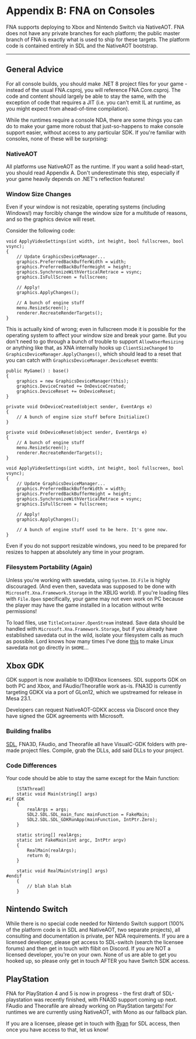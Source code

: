 # Appendix B: FNA on Consoles

FNA supports deploying to Xbox and Nintendo Switch via NativeAOT. FNA does not have any private branches for each platform; the public master branch of FNA is exactly what is used to ship for these targets. The platform code is contained entirely in SDL and the NativeAOT bootstrap.

***

## General Advice

For all console builds, you should make .NET 8 project files for your game - instead of the usual FNA.csproj, you will reference FNA.Core.csproj. The code and content should largely be able to stay the same, with the exception of code that requires a JIT (i.e. you can't emit IL at runtime, as you might expect from ahead-of-time compilation).

While the runtimes require a console NDA, there are some things you can do to make your game more robust that just-so-happens to make console support easier, without access to any particular SDK. If you're familiar with consoles, none of these will be surprising:

### NativeAOT

All platforms use NativeAOT as the runtime. If you want a solid head-start, you should read Appendix A. Don't underestimate this step, especially if your game heavily depends on .NET's reflection features!

### Window Size Changes
Even if your window is not resizable, operating systems (including Windows!) may forcibly change the window size for a multitude of reasons, and so the graphics device will reset.

Consider the following code:

```
void ApplyVideoSettings(int width, int height, bool fullscreen, bool vsync);
{
    // Update GraphicsDeviceManager...
    graphics.PreferredBackBufferWidth = width;
    graphics.PreferredBackBufferHeight = height;
    graphics.SynchronizeWithVerticalRetrace = vsync;
    graphics.IsFullScreen = fullscreen;

    // Apply!
    graphics.ApplyChanges();

    // A bunch of engine stuff
    menu.ResizeScreen();
    renderer.RecreateRenderTargets();
}
```

This is actually kind of wrong; even in fullscreen mode it is possible for the operating system to affect your window size and break your game. But you don't need to go through a bunch of trouble to support `AllowUserResizing` or anything like that, as XNA internally hooks up `ClientSizeChanged` to `GraphicsDeviceManager.ApplyChanges()`, which should lead to a reset that you can catch with `GraphicsDeviceManager.DeviceReset` events:

```
public MyGame() : base()
{
    graphics = new GraphicsDeviceManager(this);
    graphics.DeviceCreated += OnDeviceCreated;
    graphics.DeviceReset += OnDeviceReset;
}

private void OnDeviceCreated(object sender, EventArgs e)
{
    // A bunch of engine size stuff before Initialize()
}

private void OnDeviceReset(object sender, EventArgs e)
{
    // A bunch of engine stuff
    menu.ResizeScreen();
    renderer.RecreateRenderTargets();
}

void ApplyVideoSettings(int width, int height, bool fullscreen, bool vsync);
{
    // Update GraphicsDeviceManager...
    graphics.PreferredBackBufferWidth = width;
    graphics.PreferredBackBufferHeight = height;
    graphics.SynchronizeWithVerticalRetrace = vsync;
    graphics.IsFullScreen = fullscreen;

    // Apply!
    graphics.ApplyChanges();

    // A bunch of engine stuff used to be here. It's gone now.
}
```

Even if you do not support resizable windows, you need to be prepared for resizes to happen at absolutely any time in your program.

### Filesystem Portability (Again)

Unless you're working with savedata, using `System.IO.File` is highly discouraged. (And even then, savedata was supposed to be done with `Microsoft.Xna.Framework.Storage` in the XBLIG world). If you're loading files with `File.Open` specifically, your game may not even work on PC because the player may have the game installed in a location without write permissions!

To load files, use `TitleContainer.OpenStream` instead. Save data should be handled with `Microsoft.Xna.Framework.Storage`, but if you already have established savedata out in the wild, isolate your filesystem calls as much as possible. Lord knows how many times I've done [this](../4:-FNA-and-Windows-API.md#environmentspecialfolder) to make Linux savedata not go directly in `$HOME`...

## Xbox GDK
GDK support is now available to ID@Xbox licensees. SDL supports GDK on both PC and Xbox, and FAudio/Theorafile work as-is. FNA3D is currently targeting GDKX via a port of GLon12, which we upstreamed for release in Mesa 23.1.

Developers can request NativeAOT-GDKX access via Discord once they have signed the GDK agreements with Microsoft. 

### Building fnalibs
[SDL](https://github.com/libsdl-org/SDL/), FNA3D, FAudio, and Theorafile all have VisualC-GDK folders with pre-made project files. Compile, grab the DLLs, add said DLLs to your project.

### Code Differences
Your code should be able to stay the same except for the Main function:

```
    [STAThread]
    static void Main(string[] args)
#if GDK
    {
        realArgs = args;
        SDL2.SDL.SDL_main_func mainFunction = FakeMain;
        SDL2.SDL.SDL_GDKRunApp(mainFunction, IntPtr.Zero);
    }

    static string[] realArgs;
    static int FakeMain(int argc, IntPtr argv)
    {
        RealMain(realArgs);
        return 0;
    }

    static void RealMain(string[] args)
#endif
    {
        // blah blah blah
    }
```

## Nintendo Switch

While there is no special code needed for Nintendo Switch support (100% of the platform code is in SDL and NativeAOT, two separate projects), all consulting and documentation is private, per NDA requirements. If you are a licensed developer, please get access to SDL-switch (search the licensee forums) and then get in touch with flibit on Discord. If you are NOT a licensed developer, you're on your own. None of us are able to get you hooked up, so please only get in touch AFTER you have Switch SDK access.

## PlayStation

FNA for PlayStation 4 and 5 is now in progress - the first draft of SDL-playstation was recently finished, with FNA3D support coming up next. FAudio and Theorafile are already working on PlayStation targets! For runtimes we are currently using NativeAOT, with Mono as our fallback plan.

If you are a licensee, please get in touch with [Ryan](mailto:icculus@icculus.org) for SDL access, then once you have access to that, let us know!
